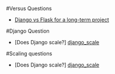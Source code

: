 #Versus Questions
+ [Django vs Flask for a long-term project](http://stackoverflow.com/questions/3005319/django-vs-flask-for-a-long-term-project)

#Django Question
+ [Does Django scale?] [django_scale] 

#Scaling questions
+ [Does Django scale?] [django_scale] 

[django_scale]: http://stackoverflow.com/questions/886221/does-django-scale  "Does django scale"